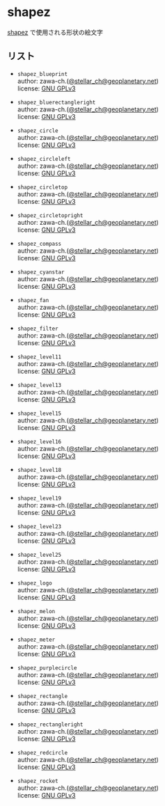 # shapez

[shapez](https://github.com/tobspr-games/shapez.io) で使用される形状の絵文字

## リスト

- `shapez_blueprint`\
  author: zawa-ch.([@stellar_ch@geoplanetary.net](https://geoplanetary.net/@stellar_ch))\
  license: [GNU GPLv3](https://www.gnu.org/licenses/gpl-3.0)

- `shapez_bluerectangleright`\
  author: zawa-ch.([@stellar_ch@geoplanetary.net](https://geoplanetary.net/@stellar_ch))\
  license: [GNU GPLv3](https://www.gnu.org/licenses/gpl-3.0)

- `shapez_circle`\
  author: zawa-ch.([@stellar_ch@geoplanetary.net](https://geoplanetary.net/@stellar_ch))\
  license: [GNU GPLv3](https://www.gnu.org/licenses/gpl-3.0)

- `shapez_circleleft`\
  author: zawa-ch.([@stellar_ch@geoplanetary.net](https://geoplanetary.net/@stellar_ch))\
  license: [GNU GPLv3](https://www.gnu.org/licenses/gpl-3.0)

- `shapez_circletop`\
  author: zawa-ch.([@stellar_ch@geoplanetary.net](https://geoplanetary.net/@stellar_ch))\
  license: [GNU GPLv3](https://www.gnu.org/licenses/gpl-3.0)

- `shapez_circletopright`\
  author: zawa-ch.([@stellar_ch@geoplanetary.net](https://geoplanetary.net/@stellar_ch))\
  license: [GNU GPLv3](https://www.gnu.org/licenses/gpl-3.0)

- `shapez_compass`\
  author: zawa-ch.([@stellar_ch@geoplanetary.net](https://geoplanetary.net/@stellar_ch))\
  license: [GNU GPLv3](https://www.gnu.org/licenses/gpl-3.0)

- `shapez_cyanstar`\
  author: zawa-ch.([@stellar_ch@geoplanetary.net](https://geoplanetary.net/@stellar_ch))\
  license: [GNU GPLv3](https://www.gnu.org/licenses/gpl-3.0)

- `shapez_fan`\
  author: zawa-ch.([@stellar_ch@geoplanetary.net](https://geoplanetary.net/@stellar_ch))\
  license: [GNU GPLv3](https://www.gnu.org/licenses/gpl-3.0)

- `shapez_filter`\
  author: zawa-ch.([@stellar_ch@geoplanetary.net](https://geoplanetary.net/@stellar_ch))\
  license: [GNU GPLv3](https://www.gnu.org/licenses/gpl-3.0)

- `shapez_level11`\
  author: zawa-ch.([@stellar_ch@geoplanetary.net](https://geoplanetary.net/@stellar_ch))\
  license: [GNU GPLv3](https://www.gnu.org/licenses/gpl-3.0)

- `shapez_level13`\
  author: zawa-ch.([@stellar_ch@geoplanetary.net](https://geoplanetary.net/@stellar_ch))\
  license: [GNU GPLv3](https://www.gnu.org/licenses/gpl-3.0)

- `shapez_level15`\
  author: zawa-ch.([@stellar_ch@geoplanetary.net](https://geoplanetary.net/@stellar_ch))\
  license: [GNU GPLv3](https://www.gnu.org/licenses/gpl-3.0)

- `shapez_level16`\
  author: zawa-ch.([@stellar_ch@geoplanetary.net](https://geoplanetary.net/@stellar_ch))\
  license: [GNU GPLv3](https://www.gnu.org/licenses/gpl-3.0)

- `shapez_level18`\
  author: zawa-ch.([@stellar_ch@geoplanetary.net](https://geoplanetary.net/@stellar_ch))\
  license: [GNU GPLv3](https://www.gnu.org/licenses/gpl-3.0)

- `shapez_level19`\
  author: zawa-ch.([@stellar_ch@geoplanetary.net](https://geoplanetary.net/@stellar_ch))\
  license: [GNU GPLv3](https://www.gnu.org/licenses/gpl-3.0)

- `shapez_level23`\
  author: zawa-ch.([@stellar_ch@geoplanetary.net](https://geoplanetary.net/@stellar_ch))\
  license: [GNU GPLv3](https://www.gnu.org/licenses/gpl-3.0)

- `shapez_level25`\
  author: zawa-ch.([@stellar_ch@geoplanetary.net](https://geoplanetary.net/@stellar_ch))\
  license: [GNU GPLv3](https://www.gnu.org/licenses/gpl-3.0)

- `shapez_logo`\
  author: zawa-ch.([@stellar_ch@geoplanetary.net](https://geoplanetary.net/@stellar_ch))\
  license: [GNU GPLv3](https://www.gnu.org/licenses/gpl-3.0)

- `shapez_melon`\
  author: zawa-ch.([@stellar_ch@geoplanetary.net](https://geoplanetary.net/@stellar_ch))\
  license: [GNU GPLv3](https://www.gnu.org/licenses/gpl-3.0)

- `shapez_meter`\
  author: zawa-ch.([@stellar_ch@geoplanetary.net](https://geoplanetary.net/@stellar_ch))\
  license: [GNU GPLv3](https://www.gnu.org/licenses/gpl-3.0)

- `shapez_purplecircle`\
  author: zawa-ch.([@stellar_ch@geoplanetary.net](https://geoplanetary.net/@stellar_ch))\
  license: [GNU GPLv3](https://www.gnu.org/licenses/gpl-3.0)

- `shapez_rectangle`\
  author: zawa-ch.([@stellar_ch@geoplanetary.net](https://geoplanetary.net/@stellar_ch))\
  license: [GNU GPLv3](https://www.gnu.org/licenses/gpl-3.0)

- `shapez_rectangleright`\
  author: zawa-ch.([@stellar_ch@geoplanetary.net](https://geoplanetary.net/@stellar_ch))\
  license: [GNU GPLv3](https://www.gnu.org/licenses/gpl-3.0)

- `shapez_redcircle`\
  author: zawa-ch.([@stellar_ch@geoplanetary.net](https://geoplanetary.net/@stellar_ch))\
  license: [GNU GPLv3](https://www.gnu.org/licenses/gpl-3.0)

- `shapez_rocket`\
  author: zawa-ch.([@stellar_ch@geoplanetary.net](https://geoplanetary.net/@stellar_ch))\
  license: [GNU GPLv3](https://www.gnu.org/licenses/gpl-3.0)
